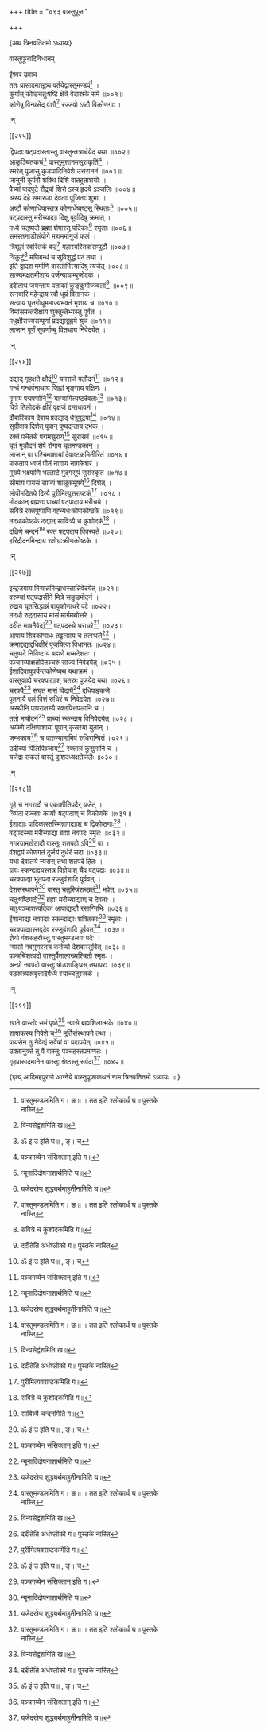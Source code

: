 +++
title = "०९३ वास्तुपूजा"

+++

\{अथ त्रिनवतितमो ऽध्यायः\}

वास्तुपूजादिविधानम्  
    
ईश्वर उवाच  
ततः प्रासादमासूत्र्य वर्तयेद्वास्तुमण्डपं[^५]   ।  
कुर्यात् कोष्ठचतुःषष्टिं क्षेत्रे वेदास्रके समे   ॥००१॥  
कोणेषु विन्यसेद् वंशौ[^६] रज्जवो ऽष्टौ विकोणगाः   ।  
    
:न्  
[^१]: ॐ इं उं इति घ॥ , ङ्। च  
    
[^२]: पञ्चगव्येन संसिक्तान् इति ग॥  
    
[^३]: न्यूनादिदोषनाशार्थमिति घ॥  
    
[^४]: यजेदस्रेण शुद्ध्यर्थमाहुतीनामिति घ॥  
    
[^५]: वास्तुमण्डलमिति ग। ङ॥ । तत इति श्लोकार्धं घ॥ पुस्तके  
नास्ति  
    
[^६]: विन्यसेद्वंशमिति ख॥  

[[२९५]]
    
द्विपदाः षट्पदास्तास्तु वास्तुन्तत्रार्चयेद् यथा ॥००२॥  
आकुञ्चितकचं[^१] वास्तुमुत्तानमसुराकृतिं[^२] ।  
स्मरेत् पूजासु कुड्यादिनिवेशे उत्तराननं ॥००३॥  
जानुनी कूर्परौ शक्थि दिशि वातहुताशयोः ।  
पैत्र्यां पादपुटे रौद्र्यां शिरो ऽस्य हृदये ऽञ्जलिः   ॥००४॥  
अस्य देहे समारूढा देवताः पूजिताः शुभाः   ।  
अष्टौ कोणाधिपास्तत्र कोणार्धेष्वष्टसु स्थिताः[^३]   ॥००५॥  
षट्पदास्तु मरीच्याद्या दिक्षु पूर्वादिषु क्रमात्   ।  
मध्ये चतुष्पदो ब्रह्मा शेषास्तु पदिकाः[^४] स्मृताः   ॥००६॥  
समस्तनाडीसंयोगे महामर्मानुजं फलं ।  
त्रिशूलं स्वस्तिकं वज्रं[^५] महास्वस्तिकसम्पुटौ   ॥००७॥  
त्रिकुटुं[^९] मणिबन्धं च सुविशुद्धं पदं तथा   ।  
इति द्वादश मर्माणि वास्तोर्भित्त्यादिषु त्यजेत् ॥००८॥  
साज्यमक्षतमीशाय पर्जन्यायाम्बुजोदकं ।  
ददीताथ जयन्ताय पताकां कुङ्कुमोज्ज्वलां[^७]   ॥००९॥  
रत्नवारि महेन्द्राय रवौ धूम्रं वितानकं ।  
सत्याय घृतगोधूममाज्यभक्तं भृशाय च ॥०१०॥  
विमांसमन्तरीक्षाय शुक्तुन्तेभ्यस्तु पूर्वतः ।  
मधुक्षीराज्यसम्पूर्णां प्रदद्याद्वह्नये श्रुचं   ॥०११॥  
लाजान् पूर्णं सुवर्णाम्बु वितथाय निवेदयेत् ।  
    
:न्  
    
[^१]: आकुञ्चितकरमिति घ॥  
    
[^२]: कुर्यादित्यादिः मुत्तानमसुराकृतिमित्यन्तः  
श्लोकद्वयात्मकपाठो ग॥ पुस्तकके नास्ति  
    
[^३]: कोणार्धेषु व्यवस्थिता इति घ॥  
    
[^४]: पादिका इति ख॥  
    
[^५]: मुष्टिकं वक्त्रमिति ख॥  
    
[^६]: त्रिकोष्ठमिति ग॥  
    
[^७]: ददीतेति अर्धश्लोको ग॥ पुस्तके नास्ति  

[[२९६]]
    
दद्याद् गृहक्षते क्षौद्रं[^१] यमराजे पलौदनं[^२]   ॥०१२॥  
गन्धं गन्धर्वनाथाय जिह्वां भृङ्गाय पक्षिणः   ।  
मृगाय पद्मपर्णानि[^३] याम्यामित्यष्टदेवताः[^४]   ॥०१३॥  
पित्रे तिलोदकं क्षीरं वृक्षजं दन्तधावनं   ।  
दौवारिकाय देवाय प्रदद्याद् धेनुमुद्रया[^५] ॥०१४॥  
सुग्रीवाय दिशेत् पूपान् पुष्पदन्ताय दर्भकं ।  
रक्तं प्रचेतसे पद्ममसुराय[^६] सुरासवं ॥०१५॥  
घृतं गुडौदनं शेषे रोगाय घृतमण्डकान्   ।  
लाजान् वा पश्चिमाशायां देवाष्टकमितीरितं   ॥०१६॥  
मारुताय ध्वजं पीतं नागाय नागकेशरं ।  
मुख्ये भक्ष्याणि भल्लाटे मुद्गसूपं सुसंस्कृतं   ॥०१७॥  
सोमाय पायसं साज्यं शालूकमूषये[^७] दिशेत्   ।  
लोपीमदितये दित्यै पुरीमित्युत्तराष्टकं[^८] ॥०१८॥  
मोदकान् ब्रह्मणः प्राच्यां षट्पादाय मरीचये   ।  
सवित्रे रक्तपुष्पाणि वह्न्यधःकोणकोष्ठके ॥०१९॥  
तदधःकोष्ठके दद्यात् सावित्र्यै च कुशोदकं[^९]   ।  
दक्षिणे चन्दनं[^१०] रक्तं षट्पदाय विवस्वते   ॥०२०॥  
हरिद्रौदनमिन्द्राय रक्षोधःक्रीणकोष्ठके ।  
    
:न्  
    
[^१]: भूतक्षये रौद्रमिति ख॥ , छ॥ च । गृहकृते क्षौद्रमिति  
घ॥  
    
[^२]: फलौदनमिति ख। घ॥ च  
    
[^३]: यवपर्णानीति घ॥ । पद्मवर्णानीति ख॥ छ॥ च  
    
[^४]: याम्यामित्यष्टदेवता इति ख॥  
    
[^५]: प्रदद्यादघमुद्रयेति ख॥ । प्रदद्याद्वनमुद्रयेति घ॥ , छ॥ च  
    
[^६]: पद्मं सम्बरायेति घ॥  
    
[^७]: शालूकं शृणयेति ख॥ , छ॥ च  
    
[^८]: पुरीमित्यवराष्टकमिति ग॥  
    
[^९]: सवित्रे च कुशोदकमिति ग॥  
    
[^१०]: सावित्र्यै चन्दनमिति ग॥  

[[२९७]]
    
इन्द्रजयाय मिश्रान्नमिन्द्राधस्तान्निवेदयेत् ॥०२१॥  
वरुण्यां षट्पदासीने मित्रे सङुडमोदनं   ।  
रुद्राय घृतसिद्धान्नं वायुकोणाधरे पदे ॥०२२॥  
तदधो रुद्रदासाय मासं मार्गमथोत्तरे ।  
ददीत माषनैवेद्यं[^१] षट्पदस्थे धराधरे[^२]   ॥०२३॥  
आपाय शिवकोणाधः तद्वत्साय च तत्स्थले[^३] ।  
क्रमाद्दद्याद्दधिक्षीरं पूजयित्वा विधानतः   ॥०२४॥  
चतुष्पदे निविष्टाय ब्रह्मणे मध्मदेशतः ।  
पञ्चगव्याक्षतोपेतञ्चरुं साज्यं निवेदयेत् ॥०२५॥  
ईशादिवायुपर्यन्तकोणेष्वथ यथाक्रमं ।  
वास्तुवाह्ये चरक्याद्याश् चतस्रः पूजयेद् यथा ॥०२६॥  
चरक्यै[^४] सघृतं मांसं विदार्यै[^५] दधिपङ्कजे   ।  
पूतनायै पलं पित्तं रुधिरं च निवेदयेत् ॥०२७॥  
अस्थीनि पापराक्षस्यै रक्तपित्तपलानि च ।  
ततो माषौदनं[^६] प्राच्यां स्कन्दाय विनिवेदयेत् ॥०२८॥  
अर्यम्णे दक्षिणाशायां पूपान् कृसरया युतान्   ।  
जम्भकाय[^७] च वारुण्यामामिषं रुधिरान्वितं   ॥०२९॥  
उदीच्यां पिलिपिञ्जाय[^८] रक्तान्नं कुसुमानि च ।  
यजेद्वा सकलं वास्तुं कुशदध्यक्षतेर्जलैः ॥०३०॥  
    
:न्  
    
[^१]: मांसनैवेद्यमिति ख॥ , छ॥ , च  
    
[^२]: वराधरे इति घ॥  
    
[^३]: आपवत्सचतुष्टये इति ख॥ । तद्वत्सायै च तत्तले इति घ॥ , ज॥ च  
    
[^४]: वाराह्यै इति ङ॥ , छ॥ च  
    
[^५]: विपचे इति ख॥ , छ॥ च  
    
[^६]: ततो मांसौदनमिति ख। घ॥ छ॥ च  
    
[^७]: कुम्भकायेति छ॥  
    
[^८]: पिलिपिच्छायेति ङ॥ । लिपिपिञ्जायेति छ॥  

[[२९८]]
    
गृहे च नगरादौ च एकाशीतिपदैर् यजेत् ।  
त्रिपदा रज्जवः कार्याः षट्पदाश् च विकोणके   ॥०३१॥  
ईशाद्याः पादिकास्तस्मिन्नागद्याश् च द्विकोष्ठगाः[^१]   ।  
षट्पदस्था मरीच्याद्या ब्रह्मा नवपदः स्मृतः   ॥०३२॥  
नगरग्रामखेटादौ वास्तुः शतपदो ऽपि[^२] वा ।  
वंशद्वयं कोणगतं दुर्जयं दुर्धरं सदा   ॥०३३॥  
यथा देवालये न्यसस् तथा शतपदे हितः ।  
ग्रहाः स्कन्दादयस्तत्र विज्ञेयाश् चैव षट्पदाः   ॥०३४॥  
चरक्याद्या भूतपदा रज्जुवंशादि पूर्ववत् ।  
देशसंस्थापने[^३] वास्तु चतुस्त्रिंशच्छतं[^४] भवेत्   ॥०३५॥  
चतुःषष्टिपदो[^५] ब्रह्मा मरीच्याद्याश् च देवताः   ।  
चतुःपञ्चाशत्पदिका आपाद्यष्टौ रसाग्निभिः   ॥०३६॥  
ईशानाद्या नवपदाः स्कन्दाद्याः शक्तिकाः[^६] स्मृताः   ।  
चरक्याद्यास्तद्वदेव रज्जुवंशादि पूर्ववत्[^७] ॥०३७॥  
ज्ञेयो वंशसहस्रैस्तु वास्तुमण्डलगः पदैः ।  
न्यासो नवगुणस्तत्र कर्तव्यो देशवास्तुवित् ॥०३८॥  
पञ्चचिंशत्पदो वास्तुर्वैतालाख्यश्चितौ स्मृतः   ।  
अन्यो नवपदो वास्तुः षोडशाङ्घ्रिस् तथापरः   ॥०३९॥  
षडस्रत्र्यस्रवृत्तादेर्मध्ये स्याच्चतुरस्रकं ।  
    
:न्  
    
[^१]: नागाद्याश्चार्धकोष्टगा इति ख॥ , छ॥ च  
    
[^२]: शतपदे ऽपीति ग॥  
    
[^३]: दशमं स्थापने इति ख॥ , ग॥ , घ॥ , ङ॥ , छ॥ च  
    
[^४]: चतुर्विंशच्छतमिति ग॥  
    
[^५]: चतुःषष्टिपदे इति घ॥  
    
[^६]: ईशानाद्याः शिवपदा स्कन्दाद्याः पदिका इति घ॥  
    
[^७]: समञ्च स्थापने वास्तुश् चतुस्त्रिंशच्छतं भवेदिति घ॥ पुस्तके  
ऽधिकः पाठः । चतुःषष्टिपदो ब्रह्मा इत्य् आदिः,  
रज्जुवंशादि पूर्ववत् इत्य् अन्तः पाठो ग॥ पुस्तके नास्ति  

[[२९९]]
    
खाते वास्तोः समं पृष्ठे[^१] न्यासे ब्रह्मशिलात्मके   ॥०४०॥  
शाषाकस्य निवेशे च[^२] मूर्तिसंस्थापने तथा ।  
पायसेन तु नैवेद्यं सर्वेषां वा प्रदापयेत् ॥०४१॥  
उक्तानुक्ते तु वै वास्तुः पञ्चहस्तप्रमाणतः ।  
गृहप्रासादमानेन वास्तुः श्रेष्ठस्तु सर्वदा[^४]   ॥०४२॥  
    
\{इत्य् आदिमहपुराणे आग्नेये वास्तुपूजाकथनं नाम त्रिनवतितमो ऽध्यायः ॥  }
    